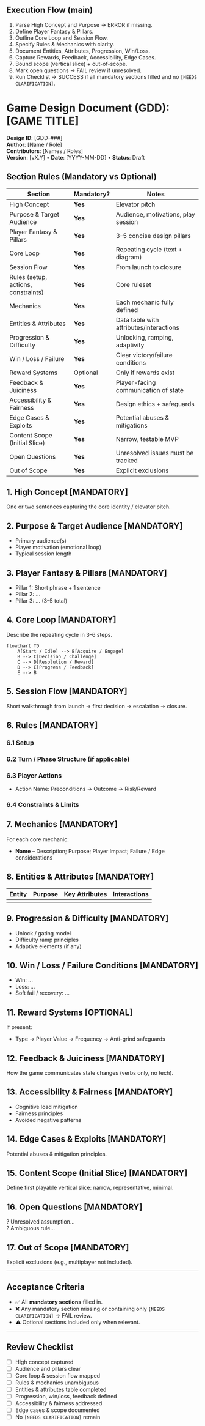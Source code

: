 ## Execution Flow (main)

1. Parse High Concept and Purpose → ERROR if missing.
2. Define Player Fantasy & Pillars.
3. Outline Core Loop and Session Flow.
4. Specify Rules & Mechanics with clarity.
5. Document Entities, Attributes, Progression, Win/Loss.
6. Capture Rewards, Feedback, Accessibility, Edge Cases.
7. Bound scope (vertical slice) + out-of-scope.
8. Mark open questions → FAIL review if unresolved.
9. Run Checklist → SUCCESS if all mandatory sections filled and no `[NEEDS CLARIFICATION]`.

# Game Design Document (GDD): [GAME TITLE]

**Design ID**: [GDD-###]  
**Author**: [Name / Role]  
**Contributors**: [Names / Roles]  
**Version**: [vX.Y] • **Date**: [YYYY-MM-DD] • **Status**: Draft

## Section Rules (Mandatory vs Optional)

| Section                             | Mandatory? | Notes                                   |
| ----------------------------------- | ---------- | --------------------------------------- |
| High Concept                        | **Yes**    | Elevator pitch                          |
| Purpose & Target Audience           | **Yes**    | Audience, motivations, play session     |
| Player Fantasy & Pillars            | **Yes**    | 3–5 concise design pillars              |
| Core Loop                           | **Yes**    | Repeating cycle (text + diagram)        |
| Session Flow                        | **Yes**    | From launch to closure                  |
| Rules (setup, actions, constraints) | **Yes**    | Core ruleset                            |
| Mechanics                           | **Yes**    | Each mechanic fully defined             |
| Entities & Attributes               | **Yes**    | Data table with attributes/interactions |
| Progression & Difficulty            | **Yes**    | Unlocking, ramping, adaptivity          |
| Win / Loss / Failure                | **Yes**    | Clear victory/failure conditions        |
| Reward Systems                      | Optional   | Only if rewards exist                   |
| Feedback & Juiciness                | **Yes**    | Player-facing communication of state    |
| Accessibility & Fairness            | **Yes**    | Design ethics + safeguards              |
| Edge Cases & Exploits               | **Yes**    | Potential abuses & mitigations          |
| Content Scope (Initial Slice)       | **Yes**    | Narrow, testable MVP                    |
| Open Questions                      | **Yes**    | Unresolved issues must be tracked       |
| Out of Scope                        | **Yes**    | Explicit exclusions                     |

## 1. High Concept [MANDATORY]

One or two sentences capturing the core identity / elevator pitch.

## 2. Purpose & Target Audience [MANDATORY]

- Primary audience(s)
- Player motivation (emotional loop)
- Typical session length

## 3. Player Fantasy & Pillars [MANDATORY]

- Pillar 1: Short phrase + 1 sentence
- Pillar 2: …
- Pillar 3: … (3–5 total)

## 4. Core Loop [MANDATORY]

Describe the repeating cycle in 3–6 steps.

```mermaid
flowchart TD
    A[Start / Idle] --> B[Acquire / Engage]
    B --> C[Decision / Challenge]
    C --> D[Resolution / Reward]
    D --> E[Progress / Feedback]
    E --> B
```

## 5. Session Flow [MANDATORY]

Short walkthrough from launch → first decision → escalation → closure.

## 6. Rules [MANDATORY]

### 6.1 Setup

### 6.2 Turn / Phase Structure (if applicable)

### 6.3 Player Actions

- Action Name: Preconditions → Outcome → Risk/Reward

### 6.4 Constraints & Limits

## 7. Mechanics [MANDATORY]

For each core mechanic:

- **Name** – Description; Purpose; Player Impact; Failure / Edge considerations

## 8. Entities & Attributes [MANDATORY]

| Entity | Purpose | Key Attributes | Interactions |
| ------ | ------- | -------------- | ------------ |
|        |         |                |              |

## 9. Progression & Difficulty [MANDATORY]

- Unlock / gating model
- Difficulty ramp principles
- Adaptive elements (if any)

## 10. Win / Loss / Failure Conditions [MANDATORY]

- Win: …
- Loss: …
- Soft fail / recovery: …

## 11. Reward Systems [OPTIONAL]

If present:

- Type → Player Value → Frequency → Anti-grind safeguards

## 12. Feedback & Juiciness [MANDATORY]

How the game communicates state changes (verbs only, no tech).

## 13. Accessibility & Fairness [MANDATORY]

- Cognitive load mitigation
- Fairness principles
- Avoided negative patterns

## 14. Edge Cases & Exploits [MANDATORY]

Potential abuses & mitigation principles.

## 15. Content Scope (Initial Slice) [MANDATORY]

Define first playable vertical slice: narrow, representative, minimal.

## 16. Open Questions [MANDATORY]

? Unresolved assumption…  
? Ambiguous rule…

## 17. Out of Scope [MANDATORY]

Explicit exclusions (e.g., multiplayer not included).

---

## Acceptance Criteria

- ✅ All **mandatory sections** filled in.
- ❌ Any mandatory section missing or containing only `[NEEDS CLARIFICATION]` → FAIL review.
- ⚠ Optional sections included only when relevant.

---

## Review Checklist

- [ ] High concept captured
- [ ] Audience and pillars clear
- [ ] Core loop & session flow mapped
- [ ] Rules & mechanics unambiguous
- [ ] Entities & attributes table completed
- [ ] Progression, win/loss, feedback defined
- [ ] Accessibility & fairness addressed
- [ ] Edge cases & scope documented
- [ ] No `[NEEDS CLARIFICATION]` remain
